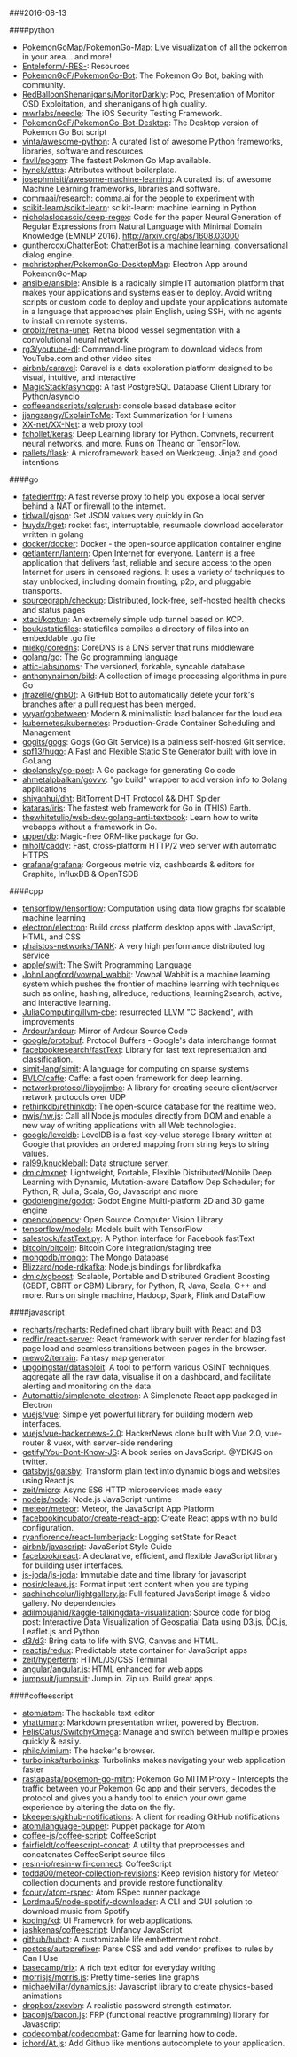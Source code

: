 ###2016-08-13

####python
* [PokemonGoMap/PokemonGo-Map](https://github.com/PokemonGoMap/PokemonGo-Map):  Live visualization of all the pokemon in your area... and more!
* [Enteleform/-RES-](https://github.com/Enteleform/-RES-): Resources
* [PokemonGoF/PokemonGo-Bot](https://github.com/PokemonGoF/PokemonGo-Bot): The Pokemon Go Bot, baking with community.
* [RedBalloonShenanigans/MonitorDarkly](https://github.com/RedBalloonShenanigans/MonitorDarkly): Poc, Presentation of Monitor OSD Exploitation, and shenanigans of high quality.
* [mwrlabs/needle](https://github.com/mwrlabs/needle): The iOS Security Testing Framework.
* [PokemonGoF/PokemonGo-Bot-Desktop](https://github.com/PokemonGoF/PokemonGo-Bot-Desktop): The Desktop version of Pokemon Go Bot script
* [vinta/awesome-python](https://github.com/vinta/awesome-python): A curated list of awesome Python frameworks, libraries, software and resources
* [favll/pogom](https://github.com/favll/pogom): The fastest Pokmon Go Map available.
* [hynek/attrs](https://github.com/hynek/attrs): Attributes without boilerplate.
* [josephmisiti/awesome-machine-learning](https://github.com/josephmisiti/awesome-machine-learning): A curated list of awesome Machine Learning frameworks, libraries and software.
* [commaai/research](https://github.com/commaai/research): comma.ai for the people to experiment with
* [scikit-learn/scikit-learn](https://github.com/scikit-learn/scikit-learn): scikit-learn: machine learning in Python
* [nicholaslocascio/deep-regex](https://github.com/nicholaslocascio/deep-regex): Code for the paper Neural Generation of Regular Expressions from Natural Language with Minimal Domain Knowledge (EMNLP 2016). http://arxiv.org/abs/1608.03000
* [gunthercox/ChatterBot](https://github.com/gunthercox/ChatterBot): ChatterBot is a machine learning, conversational dialog engine.
* [mchristopher/PokemonGo-DesktopMap](https://github.com/mchristopher/PokemonGo-DesktopMap): Electron App around PokemonGo-Map
* [ansible/ansible](https://github.com/ansible/ansible): Ansible is a radically simple IT automation platform that makes your applications and systems easier to deploy. Avoid writing scripts or custom code to deploy and update your applications automate in a language that approaches plain English, using SSH, with no agents to install on remote systems.
* [orobix/retina-unet](https://github.com/orobix/retina-unet): Retina blood vessel segmentation with a convolutional neural network
* [rg3/youtube-dl](https://github.com/rg3/youtube-dl): Command-line program to download videos from YouTube.com and other video sites
* [airbnb/caravel](https://github.com/airbnb/caravel): Caravel is a data exploration platform designed to be visual, intuitive, and interactive
* [MagicStack/asyncpg](https://github.com/MagicStack/asyncpg): A fast PostgreSQL Database Client Library for Python/asyncio
* [coffeeandscripts/sqlcrush](https://github.com/coffeeandscripts/sqlcrush): console based database editor
* [jjangsangy/ExplainToMe](https://github.com/jjangsangy/ExplainToMe): Text Summarization for Humans
* [XX-net/XX-Net](https://github.com/XX-net/XX-Net): a web proxy tool
* [fchollet/keras](https://github.com/fchollet/keras): Deep Learning library for Python. Convnets, recurrent neural networks, and more. Runs on Theano or TensorFlow.
* [pallets/flask](https://github.com/pallets/flask): A microframework based on Werkzeug, Jinja2 and good intentions

####go
* [fatedier/frp](https://github.com/fatedier/frp): A fast reverse proxy to help you expose a local server behind a NAT or firewall to the internet.
* [tidwall/gjson](https://github.com/tidwall/gjson): Get JSON values very quickly in Go
* [huydx/hget](https://github.com/huydx/hget): rocket fast, interruptable, resumable download accelerator written in golang
* [docker/docker](https://github.com/docker/docker): Docker - the open-source application container engine
* [getlantern/lantern](https://github.com/getlantern/lantern):  Open Internet for everyone. Lantern is a free application that delivers fast, reliable and secure access to the open Internet for users in censored regions. It uses a variety of techniques to stay unblocked, including domain fronting, p2p, and pluggable transports.
* [sourcegraph/checkup](https://github.com/sourcegraph/checkup): Distributed, lock-free, self-hosted health checks and status pages
* [xtaci/kcptun](https://github.com/xtaci/kcptun): An extremely simple udp tunnel based on KCP.
* [bouk/staticfiles](https://github.com/bouk/staticfiles): staticfiles compiles a directory of files into an embeddable .go file
* [miekg/coredns](https://github.com/miekg/coredns): CoreDNS is a DNS server that runs middleware
* [golang/go](https://github.com/golang/go): The Go programming language
* [attic-labs/noms](https://github.com/attic-labs/noms): The versioned, forkable, syncable database
* [anthonynsimon/bild](https://github.com/anthonynsimon/bild): A collection of image processing algorithms in pure Go
* [jfrazelle/ghb0t](https://github.com/jfrazelle/ghb0t): A GitHub Bot to automatically delete your fork's branches after a pull request has been merged.
* [yyyar/gobetween](https://github.com/yyyar/gobetween):  Modern & minimalistic load balancer for the loud era
* [kubernetes/kubernetes](https://github.com/kubernetes/kubernetes): Production-Grade Container Scheduling and Management
* [gogits/gogs](https://github.com/gogits/gogs): Gogs (Go Git Service) is a painless self-hosted Git service.
* [spf13/hugo](https://github.com/spf13/hugo): A Fast and Flexible Static Site Generator built with love in GoLang
* [dpolansky/go-poet](https://github.com/dpolansky/go-poet): A Go package for generating Go code
* [ahmetalpbalkan/govvv](https://github.com/ahmetalpbalkan/govvv): "go build" wrapper to add version info to Golang applications
* [shiyanhui/dht](https://github.com/shiyanhui/dht): BitTorrent DHT Protocol && DHT Spider
* [kataras/iris](https://github.com/kataras/iris): The fastest web framework for Go in (THIS) Earth.
* [thewhitetulip/web-dev-golang-anti-textbook](https://github.com/thewhitetulip/web-dev-golang-anti-textbook): Learn how to write webapps without a framework in Go.
* [upper/db](https://github.com/upper/db): Magic-free ORM-like package for Go.
* [mholt/caddy](https://github.com/mholt/caddy): Fast, cross-platform HTTP/2 web server with automatic HTTPS
* [grafana/grafana](https://github.com/grafana/grafana): Gorgeous metric viz, dashboards & editors for Graphite, InfluxDB & OpenTSDB

####cpp
* [tensorflow/tensorflow](https://github.com/tensorflow/tensorflow): Computation using data flow graphs for scalable machine learning
* [electron/electron](https://github.com/electron/electron): Build cross platform desktop apps with JavaScript, HTML, and CSS
* [phaistos-networks/TANK](https://github.com/phaistos-networks/TANK): A very high performance distributed log service
* [apple/swift](https://github.com/apple/swift): The Swift Programming Language
* [JohnLangford/vowpal_wabbit](https://github.com/JohnLangford/vowpal_wabbit): Vowpal Wabbit is a machine learning system which pushes the frontier of machine learning with techniques such as online, hashing, allreduce, reductions, learning2search, active, and interactive learning.
* [JuliaComputing/llvm-cbe](https://github.com/JuliaComputing/llvm-cbe): resurrected LLVM "C Backend", with improvements
* [Ardour/ardour](https://github.com/Ardour/ardour): Mirror of Ardour Source Code
* [google/protobuf](https://github.com/google/protobuf): Protocol Buffers - Google's data interchange format
* [facebookresearch/fastText](https://github.com/facebookresearch/fastText): Library for fast text representation and classification.
* [simit-lang/simit](https://github.com/simit-lang/simit): A language for computing on sparse systems
* [BVLC/caffe](https://github.com/BVLC/caffe): Caffe: a fast open framework for deep learning.
* [networkprotocol/libyojimbo](https://github.com/networkprotocol/libyojimbo): A library for creating secure client/server network protocols over UDP
* [rethinkdb/rethinkdb](https://github.com/rethinkdb/rethinkdb): The open-source database for the realtime web.
* [nwjs/nw.js](https://github.com/nwjs/nw.js): Call all Node.js modules directly from DOM and enable a new way of writing applications with all Web technologies.
* [google/leveldb](https://github.com/google/leveldb): LevelDB is a fast key-value storage library written at Google that provides an ordered mapping from string keys to string values.
* [ral99/knuckleball](https://github.com/ral99/knuckleball): Data structure server.
* [dmlc/mxnet](https://github.com/dmlc/mxnet): Lightweight, Portable, Flexible Distributed/Mobile Deep Learning with Dynamic, Mutation-aware Dataflow Dep Scheduler; for Python, R, Julia, Scala, Go, Javascript and more
* [godotengine/godot](https://github.com/godotengine/godot): Godot Engine  Multi-platform 2D and 3D game engine
* [opencv/opencv](https://github.com/opencv/opencv): Open Source Computer Vision Library
* [tensorflow/models](https://github.com/tensorflow/models): Models built with TensorFlow
* [salestock/fastText.py](https://github.com/salestock/fastText.py): A Python interface for Facebook fastText
* [bitcoin/bitcoin](https://github.com/bitcoin/bitcoin): Bitcoin Core integration/staging tree
* [mongodb/mongo](https://github.com/mongodb/mongo): The Mongo Database
* [Blizzard/node-rdkafka](https://github.com/Blizzard/node-rdkafka): Node.js bindings for librdkafka
* [dmlc/xgboost](https://github.com/dmlc/xgboost): Scalable, Portable and Distributed Gradient Boosting (GBDT, GBRT or GBM) Library, for Python, R, Java, Scala, C++ and more. Runs on single machine, Hadoop, Spark, Flink and DataFlow

####javascript
* [recharts/recharts](https://github.com/recharts/recharts): Redefined chart library built with React and D3
* [redfin/react-server](https://github.com/redfin/react-server): React framework with server render for blazing fast page load and seamless transitions between pages in the browser.
* [mewo2/terrain](https://github.com/mewo2/terrain): Fantasy map generator
* [upgoingstar/datasploit](https://github.com/upgoingstar/datasploit): A tool to perform various OSINT techniques, aggregate all the raw data, visualise it on a dashboard, and facilitate alerting and monitoring on the data.
* [Automattic/simplenote-electron](https://github.com/Automattic/simplenote-electron): A Simplenote React app packaged in Electron
* [vuejs/vue](https://github.com/vuejs/vue): Simple yet powerful library for building modern web interfaces.
* [vuejs/vue-hackernews-2.0](https://github.com/vuejs/vue-hackernews-2.0): HackerNews clone built with Vue 2.0, vue-router & vuex, with server-side rendering
* [getify/You-Dont-Know-JS](https://github.com/getify/You-Dont-Know-JS): A book series on JavaScript. @YDKJS on twitter.
* [gatsbyjs/gatsby](https://github.com/gatsbyjs/gatsby): Transform plain text into dynamic blogs and websites using React.js
* [zeit/micro](https://github.com/zeit/micro): Async ES6 HTTP microservices made easy
* [nodejs/node](https://github.com/nodejs/node): Node.js JavaScript runtime 
* [meteor/meteor](https://github.com/meteor/meteor): Meteor, the JavaScript App Platform
* [facebookincubator/create-react-app](https://github.com/facebookincubator/create-react-app): Create React apps with no build configuration.
* [ryanflorence/react-lumberjack](https://github.com/ryanflorence/react-lumberjack): Logging setState for React
* [airbnb/javascript](https://github.com/airbnb/javascript): JavaScript Style Guide
* [facebook/react](https://github.com/facebook/react): A declarative, efficient, and flexible JavaScript library for building user interfaces.
* [js-joda/js-joda](https://github.com/js-joda/js-joda):  Immutable date and time library for javascript
* [nosir/cleave.js](https://github.com/nosir/cleave.js): Format input text content when you are typing
* [sachinchoolur/lightgallery.js](https://github.com/sachinchoolur/lightgallery.js): Full featured JavaScript image & video gallery. No dependencies
* [adilmoujahid/kaggle-talkingdata-visualization](https://github.com/adilmoujahid/kaggle-talkingdata-visualization): Source code for blog post: Interactive Data Visualization of Geospatial Data using D3.js, DC.js, Leaflet.js and Python
* [d3/d3](https://github.com/d3/d3): Bring data to life with SVG, Canvas and HTML. 
* [reactjs/redux](https://github.com/reactjs/redux): Predictable state container for JavaScript apps
* [zeit/hyperterm](https://github.com/zeit/hyperterm): HTML/JS/CSS Terminal
* [angular/angular.js](https://github.com/angular/angular.js): HTML enhanced for web apps
* [jumpsuit/jumpsuit](https://github.com/jumpsuit/jumpsuit): Jump in. Zip up. Build great apps.

####coffeescript
* [atom/atom](https://github.com/atom/atom): The hackable text editor
* [yhatt/marp](https://github.com/yhatt/marp): Markdown presentation writer, powered by Electron.
* [FelisCatus/SwitchyOmega](https://github.com/FelisCatus/SwitchyOmega): Manage and switch between multiple proxies quickly & easily.
* [philc/vimium](https://github.com/philc/vimium): The hacker's browser.
* [turbolinks/turbolinks](https://github.com/turbolinks/turbolinks): Turbolinks makes navigating your web application faster
* [rastapasta/pokemon-go-mitm](https://github.com/rastapasta/pokemon-go-mitm):  Pokemon Go MITM Proxy - Intercepts the traffic between your Pokemon Go app and their servers, decodes the protocol and gives you a handy tool to enrich your own game experience by altering the data on the fly.
* [bkeepers/github-notifications](https://github.com/bkeepers/github-notifications): A client for reading GitHub notifications
* [atom/language-puppet](https://github.com/atom/language-puppet): Puppet package for Atom
* [coffee-js/coffee-script](https://github.com/coffee-js/coffee-script): CoffeeScript 
* [fairfieldt/coffeescript-concat](https://github.com/fairfieldt/coffeescript-concat): A utility that preprocesses and concatenates CoffeeScript source files
* [resin-io/resin-wifi-connect](https://github.com/resin-io/resin-wifi-connect): CoffeeScript
* [todda00/meteor-collection-revisions](https://github.com/todda00/meteor-collection-revisions): Keep revision history for Meteor collection documents and provide restore functionality.
* [fcoury/atom-rspec](https://github.com/fcoury/atom-rspec): Atom RSpec runner package
* [Lordmau5/node-spotify-downloader](https://github.com/Lordmau5/node-spotify-downloader): A CLI and GUI solution to download music from Spotify
* [koding/kd](https://github.com/koding/kd): UI Framework for web applications.
* [jashkenas/coffeescript](https://github.com/jashkenas/coffeescript): Unfancy JavaScript
* [github/hubot](https://github.com/github/hubot): A customizable life embetterment robot.
* [postcss/autoprefixer](https://github.com/postcss/autoprefixer): Parse CSS and add vendor prefixes to rules by Can I Use
* [basecamp/trix](https://github.com/basecamp/trix): A rich text editor for everyday writing
* [morrisjs/morris.js](https://github.com/morrisjs/morris.js): Pretty time-series line graphs
* [michaelvillar/dynamics.js](https://github.com/michaelvillar/dynamics.js): Javascript library to create physics-based animations
* [dropbox/zxcvbn](https://github.com/dropbox/zxcvbn): A realistic password strength estimator.
* [baconjs/bacon.js](https://github.com/baconjs/bacon.js): FRP (functional reactive programming) library for Javascript
* [codecombat/codecombat](https://github.com/codecombat/codecombat): Game for learning how to code.
* [ichord/At.js](https://github.com/ichord/At.js): Add Github like mentions autocomplete to your application.
